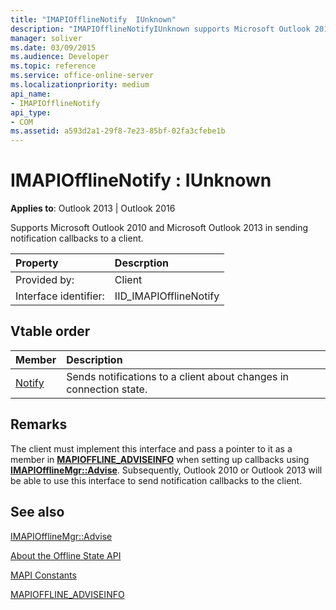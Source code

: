 ```yaml
---
title: "IMAPIOfflineNotify  IUnknown"
description: "IMAPIOfflineNotifyIUnknown supports Microsoft Outlook 2010 and Microsoft Outlook 2013 in sending notification callbacks to a client."
manager: soliver
ms.date: 03/09/2015
ms.audience: Developer
ms.topic: reference
ms.service: office-online-server
ms.localizationpriority: medium
api_name:
- IMAPIOfflineNotify
api_type:
- COM
ms.assetid: a593d2a1-29f8-7e23-85bf-02fa3cfebe1b
---
```


# IMAPIOfflineNotify : IUnknown

  
  
**Applies to**: Outlook 2013 | Outlook 2016 
  
Supports Microsoft Outlook 2010 and Microsoft Outlook 2013 in sending notification callbacks to a client.
  
|Property|Descrption|
|:-----|:-----|
|Provided by:  <br/> |Client  <br/> |
|Interface identifier:  <br/> |IID_IMAPIOfflineNotify  <br/> |
   
## Vtable order

|Member|Description|
|:-----|:-----|
|[Notify](imapiofflinenotify-notify.md) <br/> |Sends notifications to a client about changes in connection state. |
   
## Remarks

The client must implement this interface and pass a pointer to it as a member in **[MAPIOFFLINE_ADVISEINFO](mapioffline_adviseinfo.md)** when setting up callbacks using **[IMAPIOfflineMgr::Advise](imapiofflinemgr-advise.md)**. Subsequently, Outlook 2010 or Outlook 2013 will be able to use this interface to send notification callbacks to the client. 
  
## See also



[IMAPIOfflineMgr::Advise](imapiofflinemgr-advise.md)


[About the Offline State API](about-the-offline-state-api.md)
  
[MAPI Constants](mapi-constants.md)
  
[MAPIOFFLINE_ADVISEINFO](mapioffline_adviseinfo.md)

